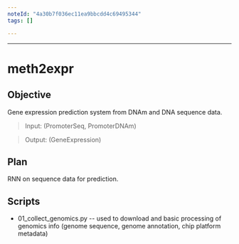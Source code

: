 ```yaml
---
noteId: "4a30b7f036ec11ea9bbcdd4c69495344"
tags: []

---
```


---

# meth2expr

## Objective

Gene expression prediction system from DNAm and DNA sequence data.

> Input: (PromoterSeq, PromoterDNAm)

> Output: (GeneExpression)

## Plan

RNN on sequence data for prediction.

## Scripts

- 01_collect_genomics.py -- used to download and basic processing of genomics info (genome sequence, genome annotation, chip platform metadata)

